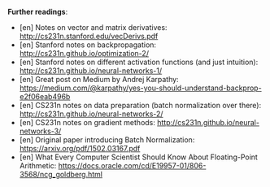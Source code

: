 __Further readings__:
* [en] Notes on vector and matrix derivatives: http://cs231n.stanford.edu/vecDerivs.pdf
* [en] Stanford notes on backpropagation: http://cs231n.github.io/optimization-2/
* [en] Stanford notes on different activation functions (and just intuition): http://cs231n.github.io/neural-networks-1/
* [en] Great post on Medium by Andrej Karpathy: https://medium.com/@karpathy/yes-you-should-understand-backprop-e2f06eab496b
* [en] CS231n notes on data preparation (batch normalization over there): http://cs231n.github.io/neural-networks-2/
* [en] CS231n notes on gradient methods: http://cs231n.github.io/neural-networks-3/
* [en] Original paper introducing Batch Normalization: https://arxiv.org/pdf/1502.03167.pdf
* [en] What Every Computer Scientist Should Know About Floating-Point Arithmetic: https://docs.oracle.com/cd/E19957-01/806-3568/ncg_goldberg.html
